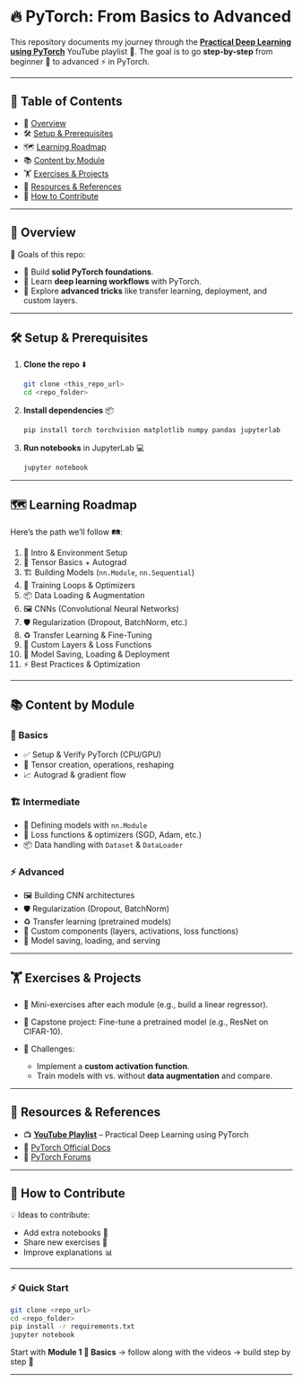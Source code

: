 # 🔥 PyTorch: From Basics to Advanced

This repository documents my journey through the **[Practical Deep Learning using PyTorch](https://www.youtube.com/playlist?list=PLKnIA16_Rmvboy8bmDCjwNHgTaYH2puK7)** YouTube playlist 🎥.
The goal is to go **step-by-step** from beginner 🐣 to advanced ⚡ in PyTorch.

---

## 📑 Table of Contents

* 📖 [Overview](#overview)
* 🛠️ [Setup & Prerequisites](#setup--prerequisites)
* 🗺️ [Learning Roadmap](#learning-roadmap)
* 📚 [Content by Module](#content-by-module)
* 🏋️ [Exercises & Projects](#exercises--projects)
* 📎 [Resources & References](#resources--references)
* 🤝 [How to Contribute](#how-to-contribute)

---

## 📖 Overview

🎯 Goals of this repo:

* 🧱 Build **solid PyTorch foundations**.
* 🧠 Learn **deep learning workflows** with PyTorch.
* 🚀 Explore **advanced tricks** like transfer learning, deployment, and custom layers.

---

## 🛠️ Setup & Prerequisites

1. **Clone the repo** ⬇️

   ```bash
   git clone <this_repo_url>
   cd <repo_folder>
   ```

2. **Install dependencies** 📦

   ```bash
   pip install torch torchvision matplotlib numpy pandas jupyterlab
   ```

3. **Run notebooks** in JupyterLab 💻

   ```bash
   jupyter notebook
   ```

---

## 🗺️ Learning Roadmap

Here’s the path we’ll follow 🛤️:

1. 🚀 Intro & Environment Setup
2. 🔢 Tensor Basics + Autograd
3. 🏗️ Building Models (`nn.Module`, `nn.Sequential`)
4. 🔄 Training Loops & Optimizers
5. 📦 Data Loading & Augmentation
6. 🖼️ CNNs (Convolutional Neural Networks)
7. 🛡️ Regularization (Dropout, BatchNorm, etc.)
8. ♻️ Transfer Learning & Fine-Tuning
9. 🧩 Custom Layers & Loss Functions
10. 💾 Model Saving, Loading & Deployment
11. ⚡ Best Practices & Optimization

---

## 📚 Content by Module

### 🌱 Basics

* ✅ Setup & Verify PyTorch (CPU/GPU)
* 🔢 Tensor creation, operations, reshaping
* 📈 Autograd & gradient flow

### 🏗️ Intermediate

* 🧱 Defining models with `nn.Module`
* 🎯 Loss functions & optimizers (SGD, Adam, etc.)
* 📦 Data handling with `Dataset` & `DataLoader`

### ⚡ Advanced

* 🖼️ Building CNN architectures
* 🛡️ Regularization (Dropout, BatchNorm)
* ♻️ Transfer learning (pretrained models)
* 🧩 Custom components (layers, activations, loss functions)
* 🚀 Model saving, loading, and serving

---

## 🏋️ Exercises & Projects

* 📝 Mini-exercises after each module (e.g., build a linear regressor).
* 🎨 Capstone project: Fine-tune a pretrained model (e.g., ResNet on CIFAR-10).
* 🔬 Challenges:

  * Implement a **custom activation function**.
  * Train models with vs. without **data augmentation** and compare.

---

## 📎 Resources & References

* 📺 **[YouTube Playlist](https://www.youtube.com/playlist?list=PLKnIA16_Rmvboy8bmDCjwNHgTaYH2puK7)** – Practical Deep Learning using PyTorch
* 📘 [PyTorch Official Docs](https://pytorch.org/docs/stable/index.html)
* 💬 [PyTorch Forums](https://discuss.pytorch.org/)

---

## 🤝 How to Contribute

💡 Ideas to contribute:

* Add extra notebooks 📝
* Share new exercises 💪
* Improve explanations 📊

---

### ⚡ Quick Start

```bash
git clone <repo_url>
cd <repo_folder>
pip install -r requirements.txt
jupyter notebook
```

Start with **Module 1 🌱 Basics** → follow along with the videos → build step by step 🚀

---
